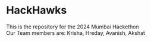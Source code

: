 # HackHawks
This is the repository for the 2024 Mumbai Hackethon
<br>
Our Team members are: Krisha, Hreday, Avanish, Akshat
